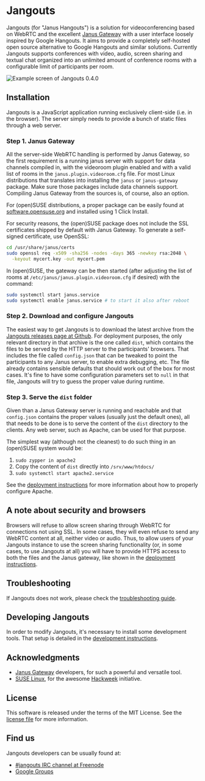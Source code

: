 # Jangouts

Jangouts (for "Janus Hangouts") is a solution for videoconferencing based
on WebRTC and the excellent [Janus Gateway](http://janus.conf.meetecho.com/)
with a user interface loosely inspired by Google Hangouts. It aims to provide
a completely self-hosted open source alternative to Google Hangouts and similar
solutions. Currently Jangouts supports conferences with video, audio, screen
sharing and textual chat organized into an unlimited amount of conference rooms
with a configurable limit of participants per room.

![Example screen of Jangouts 0.4.0](screenshot.png?raw=true)

## Installation

Jangouts is a JavaScript application running exclusively client-side (i.e. in
the browser). The server simply needs to provide a bunch of static files
through a web server.

### Step 1. Janus Gateway

All the server-side WebRTC handling is performed by Janus Gateway, so the first
requirement is a running janus server with support for data channels compiled
in, with the videoroom plugin enabled and with a valid list of rooms in the
`janus.plugin.videoroom.cfg` file. For most Linux distributions that
translates into installing the `janus` or `janus-gateway` package.
Make sure those packages include data channels support. Compiling Janus Gateway
from the sources is, of course, also an option.

For (open)SUSE distributions, a proper package can be easily found at
[software.opensuse.org](https://software.opensuse.org/package/janus-gateway) and
installed using 1 Click Install.

For security reasons, the (open)SUSE package does not include the SSL
certificates shipped by default with Janus Gateway. To generate a self-signed
certificate, use OpenSSL:

```sh
cd /usr/share/janus/certs
sudo openssl req -x509 -sha256 -nodes -days 365 -newkey rsa:2048 \
  -keyout mycert.key -out mycert.pem
```

In (open)SUSE, the gateway can be then started (after adjusting the list of
rooms at ```/etc/janus/janus.plugin.videoroom.cfg``` if desired) with the
command:

```sh
sudo systemctl start janus.service
sudo systemctl enable janus.service # to start it also after reboot
```

### Step 2. Download and configure Jangouts

The easiest way to get Jangouts is to download the latest archive from the
[Jangouts releases page at Github](https://github.com/jangouts/jangouts/releases).
For deployment purposes, the only relevant directory in that archive is
the one called `dist`, which contains the files to be served by the HTTP
server to the participants' browsers. That includes the file called
`config.json` that can be tweaked to point the participants to any Janus
server, to enable extra debugging, etc. The file already contains sensible
defaults that should work out of the box for most cases. It's fine to have some
configuration parameters set to `null` in that file, Jangouts will try to guess
the proper value during runtime.

### Step 3. Serve the `dist` folder

Given than a Janus Gateway server is running and reachable and that
`config.json` contains the proper values (usually just the default ones), all
that needs to be done is to serve the content of the `dist` directory to the
clients. Any web server, such as Apache, can be used for that purpose.

The simplest way (although not the cleanest) to do such thing in an (open)SUSE
system would be:

1. `sudo zypper in apache2`
2. Copy the content of `dist` directly into `/srv/www/htdocs/`
3. `sudo systemctl start apache2.service`

See the [deployment instructions](DEPLOYMENT.md) for more information about how
to properly configure Apache.

## A note about security and browsers

Browsers will refuse to allow screen sharing through WebRTC for connections not
using SSL. In some cases, they will even refuse to send any WebRTC content
at all, neither video or audio. Thus, to allow users of your Jangouts instance
to use the screen sharing functionality (or, in some cases, to use Jangouts at
all) you will have to provide HTTPS access to both the files and the Janus
gateway, like shown in the [deployment instructions](DEPLOYMENT.md).

## Troubleshooting

If Jangouts does not work, please check the
[troubleshooting guide](TROUBLES.md).

## Developing Jangouts

In order to modify Jangouts, it's necessary to install some development tools.
That setup is detailed in the [development instructions](DEVELOPMENT.md).

## Acknowledgments

* [Janus Gateway](http://janus.conf.meetecho.com/) developers, for such a
powerful and versatile tool.
* [SUSE Linux](http://www.suse.com), for the awesome
[Hackweek](http://hackweek.suse.com) initiative.

## License

This software is released under the terms of the MIT License. See the
[license file](LICENSE.txt) for more information.

## Find us

Jangouts developers can be usually found at:
 - [#jangouts IRC channel at Freenode](https://webchat.freenode.net/?channels=%23jangouts)
 - [Google Groups](https://groups.google.com/forum/#!forum/jangouts)
